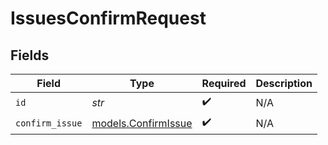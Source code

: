 # IssuesConfirmRequest


## Fields

| Field                                            | Type                                             | Required                                         | Description                                      |
| ------------------------------------------------ | ------------------------------------------------ | ------------------------------------------------ | ------------------------------------------------ |
| `id`                                             | *str*                                            | :heavy_check_mark:                               | N/A                                              |
| `confirm_issue`                                  | [models.ConfirmIssue](../models/confirmissue.md) | :heavy_check_mark:                               | N/A                                              |
